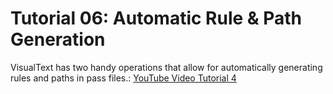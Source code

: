 # Tutorial 06: Automatic Rule & Path Generation

VisualText has two handy operations that allow for automatically generating rules and paths in pass files.: [YouTube Video Tutorial 4](https://youtu.be/Su6vfRmURIE)